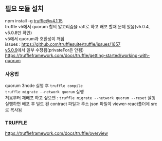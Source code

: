 ## 필요 모듈 설치
npm install -g truffle@v4.1.15 <br/>
truffle v5에서 quorum 합의 알고리즘을 raft로 하고 배포 할때 문제 있음(v5.0.4, v5.0.8만 확인)<br/>
v5에서 quorum과 호환성이 깨짐<br/>
issues : https://github.com/trufflesuite/truffle/issues/1657<br/>
[v5.0.9](https://github.com/trufflesuite/truffle/releases/tag/v5.0.9)에서 일부 수정됨(privateFor은 안됨)<br/>
https://truffleframework.com/docs/truffle/getting-started/working-with-quorum



### 사용법
quorum 3node 실행 후
`truffle compile`<br/>
`truffle migrate --network quorum` 실행<br/>
처음부터 재배포 하고 싶으면 : `truffle migrate --network quorum --reset` 실행<br/>
실행하면 배포 후 빌드 된 contract 파일과 주소 json 파일이 viewer-react폴더에 src로 복사됨

### TRUFFLE
https://truffleframework.com/docs/truffle/overview